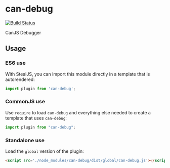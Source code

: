 # can-debug

[![Build Status](https://travis-ci.org/canjs/can-debug.svg?branch=master)](https://travis-ci.org/canjs/can-debug)

CanJS Debugger

## Usage

### ES6 use

With StealJS, you can import this module directly in a template that is autorendered:

```javascript
import plugin from 'can-debug';
```

### CommonJS use

Use `require` to load `can-debug` and everything else
needed to create a template that uses `can-debug`:

```javascript
import plugin from "can-debug";
```

### Standalone use

Load the `global` version of the plugin:

```html
<script src='./node_modules/can-debug/dist/global/can-debug.js'></script>
```
